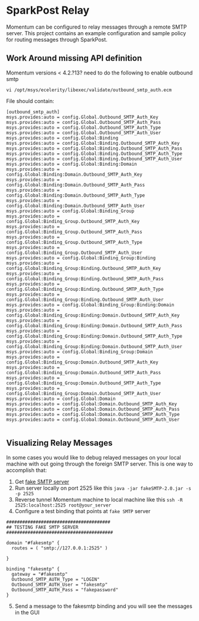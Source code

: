 # SparkPost Relay

Momentum can be configured to relay messages through a remote SMTP server. This project contains an example configuration and sample policy for routing messages through SparkPost.


## Work Around missing API definition

Momentum versions < 4.2.?13? need to do the following to enable outbound smtp

`vi /opt/msys/ecelerity/libexec/validate/outbound_smtp_auth.ecm`

File should contain:

```
[outbound_smtp_auth]
msys.provides:auto = config.Global.Outbound_SMTP_Auth_Key
msys.provides:auto = config.Global.Outbound_SMTP_Auth_Pass
msys.provides:auto = config.Global.Outbound_SMTP_Auth_Type
msys.provides:auto = config.Global.Outbound_SMTP_Auth_User
msys.provides:auto = config.Global:Binding
msys.provides:auto = config.Global:Binding.Outbound_SMTP_Auth_Key
msys.provides:auto = config.Global:Binding.Outbound_SMTP_Auth_Pass
msys.provides:auto = config.Global:Binding.Outbound_SMTP_Auth_Type
msys.provides:auto = config.Global:Binding.Outbound_SMTP_Auth_User
msys.provides:auto = config.Global:Binding:Domain
msys.provides:auto = config.Global:Binding:Domain.Outbound_SMTP_Auth_Key
msys.provides:auto = config.Global:Binding:Domain.Outbound_SMTP_Auth_Pass
msys.provides:auto = config.Global:Binding:Domain.Outbound_SMTP_Auth_Type
msys.provides:auto = config.Global:Binding:Domain.Outbound_SMTP_Auth_User
msys.provides:auto = config.Global:Binding_Group
msys.provides:auto = config.Global:Binding_Group.Outbound_SMTP_Auth_Key
msys.provides:auto = config.Global:Binding_Group.Outbound_SMTP_Auth_Pass
msys.provides:auto = config.Global:Binding_Group.Outbound_SMTP_Auth_Type
msys.provides:auto = config.Global:Binding_Group.Outbound_SMTP_Auth_User
msys.provides:auto = config.Global:Binding_Group:Binding
msys.provides:auto = config.Global:Binding_Group:Binding.Outbound_SMTP_Auth_Key
msys.provides:auto = config.Global:Binding_Group:Binding.Outbound_SMTP_Auth_Pass
msys.provides:auto = config.Global:Binding_Group:Binding.Outbound_SMTP_Auth_Type
msys.provides:auto = config.Global:Binding_Group:Binding.Outbound_SMTP_Auth_User
msys.provides:auto = config.Global:Binding_Group:Binding:Domain
msys.provides:auto = config.Global:Binding_Group:Binding:Domain.Outbound_SMTP_Auth_Key
msys.provides:auto = config.Global:Binding_Group:Binding:Domain.Outbound_SMTP_Auth_Pass
msys.provides:auto = config.Global:Binding_Group:Binding:Domain.Outbound_SMTP_Auth_Type
msys.provides:auto = config.Global:Binding_Group:Binding:Domain.Outbound_SMTP_Auth_User
msys.provides:auto = config.Global:Binding_Group:Domain
msys.provides:auto = config.Global:Binding_Group:Domain.Outbound_SMTP_Auth_Key
msys.provides:auto = config.Global:Binding_Group:Domain.Outbound_SMTP_Auth_Pass
msys.provides:auto = config.Global:Binding_Group:Domain.Outbound_SMTP_Auth_Type
msys.provides:auto = config.Global:Binding_Group:Domain.Outbound_SMTP_Auth_User
msys.provides:auto = config.Global:Domain
msys.provides:auto = config.Global:Domain.Outbound_SMTP_Auth_Key
msys.provides:auto = config.Global:Domain.Outbound_SMTP_Auth_Pass
msys.provides:auto = config.Global:Domain.Outbound_SMTP_Auth_Type
msys.provides:auto = config.Global:Domain.Outbound_SMTP_Auth_User
                                                                
```


## Visualizing Relay Messages

In some cases you would like to debug relayed messages on your local machine with out going through the foreign SMTP server. This is one way to accomplish that:

1. Get [fake SMTP server](https://nilhcem.github.io/FakeSMTP/)
2. Run server locally on port 2525 like this `java -jar fakeSMTP-2.0.jar -s -p 2525`
3. Reverse tunnel Momentum machine to local machine like this `ssh -R 2525:localhost:2525 root@your_server`
4. Configure a test binding that points at `fake SMTP` server

```
#######################################
## TESTING FAKE SMTP SERVER
########################################

domain "#fakesmtp" {
  routes = ( "smtp://127.0.0.1:2525" )

}

binding "fakesmtp" {
  gateway = "#fakesmtp"
  Outbound_SMTP_AUTH_Type = "LOGIN"
  Outbound_SMTP_AUTH_User = "fakesmtp"
  Outbound_SMTP_AUTH_Pass = "fakepassword"
}
```

5. Send a message to the fakesmtp binding and you will see the messages in the GUI
